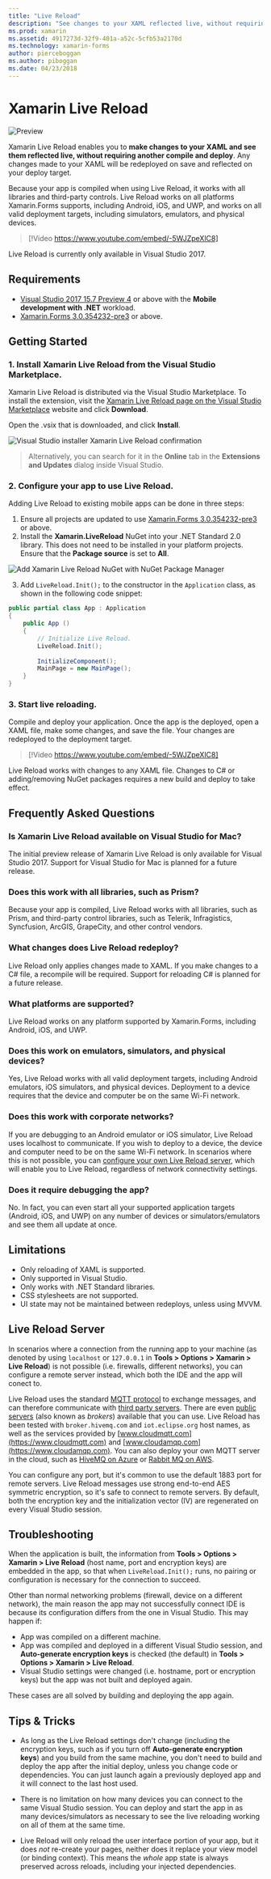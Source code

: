 ```yaml
---
title: "Live Reload"
description: "See changes to your XAML reflected live, without requiring another compile and deploy."
ms.prod: xamarin
ms.assetid: 4917273d-32f9-401a-a52c-5cfb53a2170d
ms.technology: xamarin-forms
author: pierceboggan
ms.author: piboggan
ms.date: 04/23/2018
---
```


# Xamarin Live Reload

![Preview](~/media/shared/preview.png)

Xamarin Live Reload enables you to **make changes to your XAML and see them reflected live, without requiring another compile and deploy**. Any changes made to your XAML will be redeployed on save and reflected on your deploy target.

Because your app is compiled when using Live Reload, it works with all libraries and third-party controls. Live Reload works on all platforms Xamarin.Forms supports, including Android, iOS, and UWP, and works on all valid deployment targets, including simulators, emulators, and physical devices.

> [!Video https://www.youtube.com/embed/-5WJZpeXlC8]

Live Reload is currently only available in Visual Studio 2017.

## Requirements

* [Visual Studio 2017 15.7 Preview 4](https://www.visualstudio.com/vs/preview/) or above with the **Mobile development with .NET** workload.
* [Xamarin.Forms 3.0.354232-pre3](https://www.nuget.org/packages/Xamarin.Forms/3.0.0.354232-pre3) or above.

## Getting Started
### 1. Install Xamarin Live Reload from the Visual Studio Marketplace.

Xamarin Live Reload is distributed via the Visual Studio Marketplace. To install the extension, visit the [Xamarin Live Reload page on the Visual Studio Marketplace](https://marketplace.visualstudio.com/items?itemName=Xamarin.XamarinLiveReload) website and click **Download**.

Open the .vsix that is downloaded, and click **Install**.

![Visual Studio installer Xamarin Live Reload confirmation](images/LiveReloadVSIXInstall.png)

> Alternatively, you can search for it in the **Online** tab in the **Extensions and Updates** dialog inside Visual Studio.

### 2. Configure your app to use Live Reload.

Adding Live Reload to existing mobile apps can be done in three steps:

1. Ensure all projects are updated to use [Xamarin.Forms 3.0.354232-pre3](https://www.nuget.org/packages/Xamarin.Forms/3.0.0.354232-pre3) or above.
2. Install the **Xamarin.LiveReload** NuGet into your .NET Standard 2.0 library. This does not need to be installed in your platform projects. Ensure that the **Package source** is set to **All**.

![Add Xamarin Live Reload NuGet with NuGet Package Manager](images/addlivereloadnuget.png)

3. Add `LiveReload.Init();` to the constructor in the `Application` class, as shown in the following code snippet:

```csharp
public partial class App : Application
{
	public App ()
	{
		// Initialize Live Reload.
		LiveReload.Init();
	
		InitializeComponent();
		MainPage = new MainPage();
	}
}
```

### 3. Start live reloading.

Compile and deploy your application. Once the app is the deployed, open a XAML file, make some changes, and save the file. Your changes are redeployed to the deployment target.

> [!Video https://www.youtube.com/embed/-5WJZpeXlC8]

Live Reload works with changes to any XAML file. Changes to C# or adding/removing NuGet packages requires a new build and deploy to take effect.

## Frequently Asked Questions 
### Is Xamarin Live Reload available on Visual Studio for Mac? 

The initial preview release of Xamarin Live Reload is only available for Visual Studio 2017. Support for Visual Studio for Mac is planned for a future release.

### Does this work with all libraries, such as Prism? 

Because your app is compiled, Live Reload works with all libraries, such as Prism, and third-party control libraries, such as Telerik, Infragistics, Syncfusion, ArcGIS, GrapeCity, and other control vendors.

### What changes does Live Reload redeploy? 

Live Reload only applies changes made to XAML. If you make changes to a C# file, a recompile will be required. Support for reloading C# is planned for a future release.

### What platforms are supported? 

Live Reload works on any platform supported by Xamarin.Forms, including Android, iOS, and UWP.

### Does this work on emulators, simulators, and physical devices? 

Yes, Live Reload works with all valid deployment targets, including Android emulators, iOS simulators, and physical devices. Deployment to a device requires that the device and computer be on the same Wi-Fi network.

### Does this work with corporate networks?

If you are debugging to an Android emulator or iOS simulator, Live Reload uses localhost to communicate. If you wish to deploy to a device, the device and computer need to be on the same Wi-Fi network. In scenarios where this is not possible, you can [configure your own Live Reload server](#live-reload-server), which will enable you to Live Reload, regardless of network connectivity settings.

### Does it require debugging the app? 

No. In fact, you can even start all your supported application targets (Android, iOS, and UWP) on any number of devices or simulators/emulators and see them all update at once. 

## Limitations

* Only reloading of XAML is supported.
* Only supported in Visual Studio.
* Only works with .NET Standard libraries.
* CSS stylesheets are not supported.
* UI state may not be maintained between redeploys, unless using MVVM.

## Live Reload Server

In scenarios where a connection from the running app to your machine (as denoted by using `localhost` or `127.0.0.1` in **Tools > Options > Xamarin > Live Reload**) is not possible (i.e. firewalls, different networks), you can configure a remote server instead, which both the IDE and the app will conect to.

Live Reload uses the standard [MQTT protocol](http://mqtt.org/) to exchange messages, and can therefore communicate with [third party servers](https://github.com/mqtt/mqtt.github.io/wiki/servers). There are even [public servers](https://github.com/mqtt/mqtt.github.io/wiki/public_brokers) (also known as *brokers*) available that you can use. Live Reload has been tested with `broker.hivemq.com` and `iot.eclipse.org` host names, as well as the services provided by [www.cloudmqtt.com](https://www.cloudmqtt.com) and [www.cloudamqp.com](https://www.cloudamqp.com). You can also deploy your own MQTT server in the cloud, such as [HiveMQ on Azure](https://www.hivemq.com/blog/hivemq-on-windows-azure-mqtt-microsoft-cloud) or [Rabbit MQ on AWS](http://www.rabbitmq.com/ec2.html). 

You can configure any port, but it's common to use the default 1883 port for remote servers. Live Reload messages use strong end-to-end AES symmetric encryption, so it's safe to connect to remote servers. By default, both the encryption key and the initialization vector (IV) are regenerated on every Visual Studio session.

## Troubleshooting

When the application is built, the information from **Tools > Options > Xamarin > Live Reload** (host name, port and encryption keys) are embedded in the app, so that when `LiveReload.Init();` runs, no pairing or configuration is necessary for the connection to succeed.

Other than normal networking problems (firewall, device on a different network), the main reason the app may not successfully connect IDE is because its configuration differs from the one in Visual Studio. This may happen if:

* App was compiled on a different machine.
* App was compiled and deployed in a different Visual Studio session, and **Auto-generate encryption keys** is checked (the default) in **Tools > Options > Xamarin > Live Reload**.
* Visual Studio settings were changed (i.e. hostname, port or encryption keys) but the app was not built and deployed again.

These cases are all solved by building and deploying the app again.

## Tips & Tricks

* As long as the Live Reload settings don't change (including the encryption keys, such as if you turn off **Auto-generate encryption keys**) and you build from the same machine, you don't need to build and deploy the app after the initial deploy, unless you change code or dependencies. You can just launch again a previously deployed app and it will connect to the last host used.

* There is no limitation on how many devices you can connect to the same Visual Studio session. You can deploy and start the app in as many devices/simulators as necessary to see the live reloading working on all of them at the same time.

* Live Reload will only reload the user interface portion of your app, but it does *not* re-create your pages, neither does it replace your view model (or binding context). This means the *whole* app state is always preserved across reloads, including your injected dependencies.
